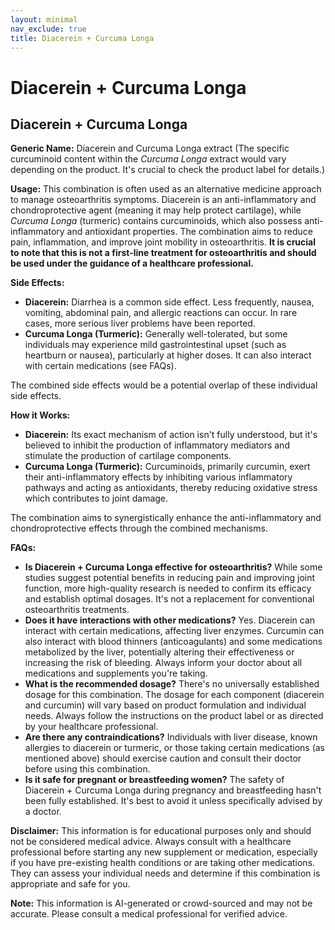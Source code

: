 ```yaml
---
layout: minimal
nav_exclude: true
title: Diacerein + Curcuma Longa
---
```


# Diacerein + Curcuma Longa

## Diacerein + Curcuma Longa

**Generic Name:**  Diacerein and Curcuma Longa extract (The specific curcuminoid content within the *Curcuma Longa* extract would vary depending on the product.  It's crucial to check the product label for details.)


**Usage:** This combination is often used as an alternative medicine approach to manage osteoarthritis symptoms.  Diacerein is an anti-inflammatory and chondroprotective agent (meaning it may help protect cartilage), while *Curcuma Longa* (turmeric) contains curcuminoids, which also possess anti-inflammatory and antioxidant properties.  The combination aims to reduce pain, inflammation, and improve joint mobility in osteoarthritis.  **It is crucial to note that this is not a first-line treatment for osteoarthritis and should be used under the guidance of a healthcare professional.**


**Side Effects:**

* **Diacerein:**  Diarrhea is a common side effect.  Less frequently, nausea, vomiting, abdominal pain, and allergic reactions can occur.  In rare cases, more serious liver problems have been reported.
* **Curcuma Longa (Turmeric):** Generally well-tolerated, but some individuals may experience mild gastrointestinal upset (such as heartburn or nausea), particularly at higher doses.  It can also interact with certain medications (see FAQs).

The combined side effects would be a potential overlap of these individual side effects.


**How it Works:**

* **Diacerein:**  Its exact mechanism of action isn't fully understood, but it's believed to inhibit the production of inflammatory mediators and stimulate the production of cartilage components.
* **Curcuma Longa (Turmeric):**  Curcuminoids, primarily curcumin, exert their anti-inflammatory effects by inhibiting various inflammatory pathways and acting as antioxidants, thereby reducing oxidative stress which contributes to joint damage.

The combination aims to synergistically enhance the anti-inflammatory and chondroprotective effects through the combined mechanisms.


**FAQs:**

* **Is Diacerein + Curcuma Longa effective for osteoarthritis?**  While some studies suggest potential benefits in reducing pain and improving joint function, more high-quality research is needed to confirm its efficacy and establish optimal dosages. It's not a replacement for conventional osteoarthritis treatments.
* **Does it have interactions with other medications?**  Yes. Diacerein can interact with certain medications, affecting liver enzymes.  Curcumin can also interact with blood thinners (anticoagulants) and some medications metabolized by the liver, potentially altering their effectiveness or increasing the risk of bleeding.  Always inform your doctor about all medications and supplements you're taking.
* **What is the recommended dosage?**  There's no universally established dosage for this combination.  The dosage for each component (diacerein and curcumin) will vary based on product formulation and individual needs.  Always follow the instructions on the product label or as directed by your healthcare professional.
* **Are there any contraindications?**  Individuals with liver disease, known allergies to diacerein or turmeric, or those taking certain medications (as mentioned above) should exercise caution and consult their doctor before using this combination.
* **Is it safe for pregnant or breastfeeding women?**  The safety of Diacerein + Curcuma Longa during pregnancy and breastfeeding hasn't been fully established.  It's best to avoid it unless specifically advised by a doctor.

**Disclaimer:** This information is for educational purposes only and should not be considered medical advice.  Always consult with a healthcare professional before starting any new supplement or medication, especially if you have pre-existing health conditions or are taking other medications.  They can assess your individual needs and determine if this combination is appropriate and safe for you.


**Note:** This information is AI-generated or crowd-sourced and may not be accurate. Please consult a medical professional for verified advice.